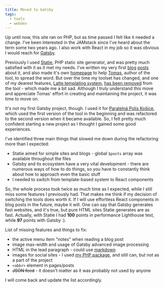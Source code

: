 ```yaml
---
title: Moved to Gatsby
tags:
  - tools
  - webdev
---
```


Up until now, this site ran on PHP, but as time passed I felt like it needed a change. I've been interested in the JAMstack since I've heard about the term some two years ago. I also work with React in my job so it was obvious I would reach for [Gatsby](https://www.gatsbyjs.org).

Previously I used [Statie](https://www.statie.org), PHP static site generator, and was pretty much satisfied with it as it met my needs. I've written my very first [blog](/statie-generate-and-refresh) [posts](/statie-with-css-preprocessor) about it, and also made it's own [homepage](/a-place-to-meet-statie) to help [Tomas](https://www.tomasvotruba.com), author of the tool, to spread the word. But over the time my toolset has changed, and one of my dearest features, [Latte templating system](https://latte.nette.org/), [has been removed](https://github.com/Symplify/Symplify/pull/1641) from the tool - which made me a bit sad. Although I truly understand this move and appreciate Tomas' effort in creating and maintaining the project, it was time to move on.

It's not my first Gatsby project, though. I used it for [Paralelná Polis Košice](https://www.paralelnapoliskosice.sk), which used the first version of the tool in the beginning and was refactored to the second version when it became available. So, I felt pretty much confident starting a new project as I thought I gained some good experiences.

I've identified three main things that slowed me down during the refactoring more than I expected:

- Statie aimed for simple sites and blogs - global `$posts` array was available throughout the files
- Gatsby and its ecosystem have a very vital development - there are numerous ways of how to do things, so you have to constantly think about how to approach even the basic stuff
- I needed to switch from template-based system to React components

So, the whole process took twice as much time as I expected, while I still miss some features I previously had. That makes me think if my decision of switching the tools does worth it. If I will use effortless React components in blog posts in the future, maybe it will. One can say that Gatsby generates fast websites, and it's true, but pure HTML sites Statie generates are as fast. Actually, with Statie I had **100** points in performance Lighthouse test, while **97** points with Gatsby :).

List of missing features and things to fix:

- the active menu item "notes" when reading a blog post
- image max-width and usage of Gatsby advanced image processing
- HTML in the lead paragraph - could use [markdown](https://github.com/kentcdodds/kentcdodds.com/blob/master/gatsby-node.js#L356-L360)
- images for social sites - I used [my PHP package](https://packagist.org/packages/crazko/post-social-image), and still can, but not as a part of the project
- `<abbr>` element in pages/posts
- ~~JSON feed~~ - it doesn't matter as it was probably not used by anyone

I will come back and update the list accordingly.
